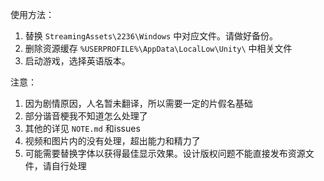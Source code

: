 使用方法：
1. 替换 `StreamingAssets\2236\Windows` 中对应文件。请做好备份。
2. 删除资源缓存 `%USERPROFILE%\AppData\LocalLow\Unity\` 中相关文件
3. 启动游戏，选择英语版本。

注意：
1. 因为剧情原因，人名暂未翻译，所以需要一定的片假名基础
2. 部分谐音梗我不知道怎么处理了
3. 其他的详见 `NOTE.md` 和issues
4. 视频和图片内的没有处理，超出能力和精力了
5. 可能需要替换字体以获得最佳显示效果。设计版权问题不能直接发布资源文件，请自行处理
